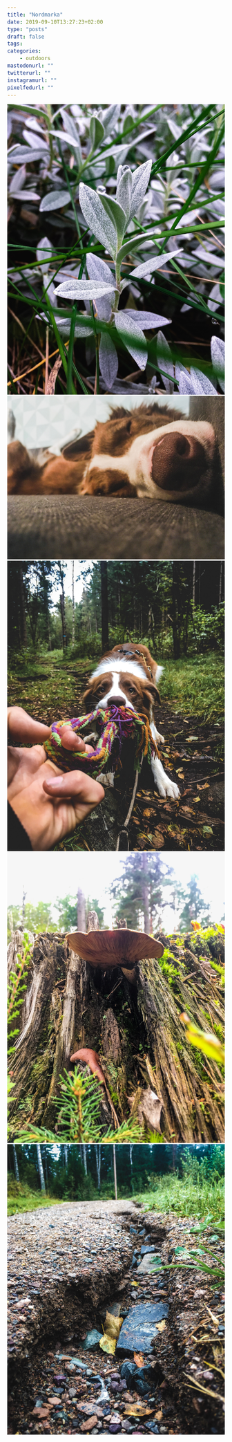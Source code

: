 ```yaml
---
title: "Nordmarka"
date: 2019-09-10T13:27:23+02:00
type: "posts"
draft: false
tags:
categories:
    - outdoors
mastodonurl: ""
twitterurl: ""
instagramurl: ""
pixelfedurl: ""
---
```


![](/posts/20190910-nordmarka/1.jpg)
![](/posts/20190910-nordmarka/2.jpg)
![](/posts/20190910-nordmarka/3.jpg)
![](/posts/20190910-nordmarka/4.jpg)
![](/posts/20190910-nordmarka/5.jpg)
